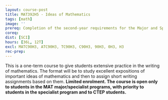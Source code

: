 ```yaml
---
layout: course-post
title: MAT392H5 - Ideas of Mathematics
tags: [math]
image: ''
prereq: Completion of the second-year requirements for the Major and Specialists Programs in Mathematical Sciences.
coreq: 
dist: [SCI]
hours: [36L, 12T]
excl: MATC90H3, ATC90H3, TC90H3, C90H3, 90H3, 0H3, H3
rec-prep: 
---
```


This is a one-term course to give students extensive practice in the writing of mathematics. The format will be to study excellent expositions of important ideas of mathematics and then to assign short writing assignments based on them. **Limited enrolment. The course is open only to students in the MAT major/specialist programs, with priority to students in the specialist program and to CTEP students.**
